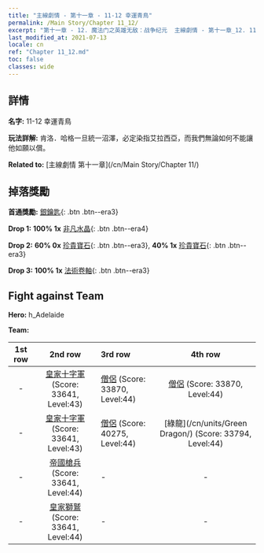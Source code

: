 ```yaml
---
title: "主線劇情 - 第十一章 - 11-12 幸運青鳥"
permalink: /Main Story/Chapter 11_12/
excerpt: "第十一章 - 12. 魔法门之英雄无敌：战争纪元  主線劇情 - 第十一章_12. 11-12 幸運青鳥"
last_modified_at: 2021-07-13
locale: cn
ref: "Chapter 11_12.md"
toc: false
classes: wide
---
```


## 詳情

 **名字:** 11-12 幸運青鳥

 **玩法詳解:** 肯洛．哈格一旦統一沼澤，必定染指艾拉西亞，而我們無論如何不能讓他如願以償。

 **Related to:** [主線劇情 第十一章](/cn/Main Story/Chapter 11/)

## 掉落獎勵

 **首通獎勵:** [銀鑰匙](/cn/Items/con_693/){: .btn .btn--era3}

 **Drop 1:** **100% 1x** [非凡水晶](/cn/Items/mat_38/){: .btn .btn--era4}

 **Drop 2:** **60% 0x** [珍貴寶石](/cn/Items/mat_30/){: .btn .btn--era3}, **40% 1x** [珍貴寶石](/cn/Items/mat_30/){: .btn .btn--era3}

 **Drop 3:** **100% 1x** [法術卷軸](/cn/Items/con_694/){: .btn .btn--era3}


## Fight against Team
 **Hero:** h_Adelaide

 **Team:**


  | 1st row | 2nd row | 3rd row | 4th row |
  |:----:|:----:|:----|:----:|
  | - | [皇家十字軍](/cn/units/Swordsman/) (Score: 33641, Level:43)  | [僧侶](/cn/units/Monk/) (Score: 33870, Level:44)  | [僧侶](/cn/units/Monk/) (Score: 33870, Level:44)  |
  | - | [皇家十字軍](/cn/units/Swordsman/) (Score: 33641, Level:43)  | [僧侶](/cn/units/Monk/) (Score: 40275, Level:44)  | [綠龍](/cn/units/Green Dragon/) (Score: 33794, Level:44)  |
  | - | [帝國槍兵](/cn/units/Pikeman/) (Score: 33641, Level:44)  | - | - |
  | - | [皇家獅鷲](/cn/units/Griffin/) (Score: 33641, Level:44)  | - | - |


